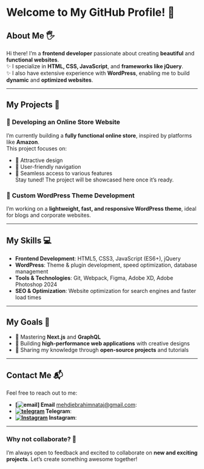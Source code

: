 # Welcome to My GitHub Profile! 👋

## About Me 🖐️
Hi there! I’m a **frontend developer** passionate about creating **beautiful** and **functional websites**.  
✨ I specialize in **HTML, CSS, JavaScript**, and **frameworks like jQuery**.  
✨ I also have extensive experience with **WordPress**, enabling me to build **dynamic** and **optimized websites**.  

---

## My Projects 🚀

### 🔧 **Developing an Online Store Website**  
I’m currently building a **fully functional online store**, inspired by platforms like **Amazon**.  
This project focuses on:  
- 📌 Attractive design  
- 📌 User-friendly navigation  
- 📌 Seamless access to various features  
Stay tuned! The project will be showcased here once it’s ready.  

### 🔧 **Custom WordPress Theme Development**  
I’m working on a **lightweight, fast, and responsive WordPress theme**, ideal for blogs and corporate websites.  

---

## My Skills 💻

- **Frontend Development**: HTML5, CSS3, JavaScript (ES6+), jQuery  
- **WordPress**: Theme & plugin development, speed optimization, database management  
- **Tools & Technologies**: Git, Webpack, Figma, Adobe XD, Adobe Photoshop 2024  
- **SEO & Optimization**: Website optimization for search engines and faster load times  

---

## My Goals 🌟

- 🚀 Mastering **Next.js** and **GraphQL**  
- 🚀 Building **high-performance web applications** with creative designs  
- 🚀 Sharing my knowledge through **open-source projects** and tutorials  

---

## Contact Me 📬

Feel free to reach out to me:  
- **[![email](https://img.icons8.com/?size=20&id=108806&format=png&color=000000)] Email** mehdiebrahimnataj@gmail.com:   
- **[![telegram](https://img.icons8.com/?size=20&&id=oWiuH0jFiU0R&format=png&color=000000)](https://t.me/mehdi_1887)  Telegram**:  
- **[![Instagram](https://img.icons8.com/?size=20&id=Xy10Jcu1L2Su&format=png&color=000000)](https://instagram.com/1887.mehdi) Instagram**: 

---

### Why not collaborate? 🤝  
I’m always open to feedback and excited to collaborate on **new and exciting projects**. Let’s create something awesome together!
